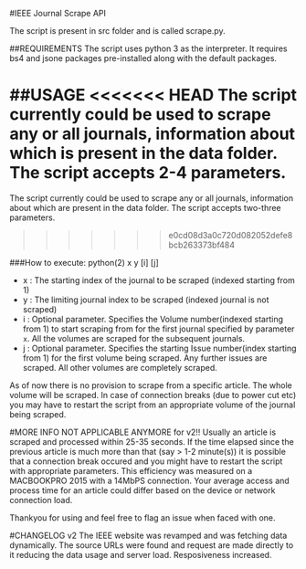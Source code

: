 #IEEE Journal Scrape API

The script is present in src folder and is called scrape.py.

##REQUIREMENTS
The script uses python 3 as the interpreter.
It requires bs4 and jsone packages pre-installed along with the default packages.

##USAGE
<<<<<<< HEAD
The script currently could be used to scrape any or all journals, information about which is present in the data folder. The script accepts 2-4 parameters.
=======
The script currently could be used to scrape any or all journals, information about which are present in the data folder. The script accepts two-three parameters.
>>>>>>> e0cd08d3a0c720d082052defe8bcb263373bf484

###How to execute:
python(2) x y [i] [j] 
 - x : The starting index of the journal to be scraped (indexed starting from 1)
 - y : The limiting journal index to be scraped (indexed journal is not scraped)
 - i : Optional parameter. Specifies the Volume number(indexed starting from 1) to start scraping from for the first journal specified by parameter `x`. All the volumes are scraped for the subsequent journals.
 - j : Optional parameter. Specifies the starting Issue number(index starting from 1) for the first volume being scraped. Any further issues are scraped. All other volumes are completely scraped.

As of now there is no provision to scrape from a specific article. The whole
volume will be scraped. In case of connection breaks (due to power cut etc)
you may have to restart the script from an appropriate volume of the journal
being scraped. 

#MORE INFO
NOT APPLICABLE ANYMORE for v2!!
Usually an article is scraped and processed within 25-35 seconds. If the time elapsed since the previous article is much more than that (say > 1-2 minute(s)) it is possible that a connection break occured and you might have to restart the script with appropriate parameters. This efficiency was measured on a MACBOOKPRO 2015 with a 14MbPS connection. Your average access and process time for an article could differ based on the device or network connection load.


Thankyou for using and feel free to flag an issue when faced with one.

#CHANGELOG
v2
The IEEE website was revamped and was fetching data dynamically. The source URLs were found and request are made directly to it reducing the data usage and server load. Resposiveness increased.